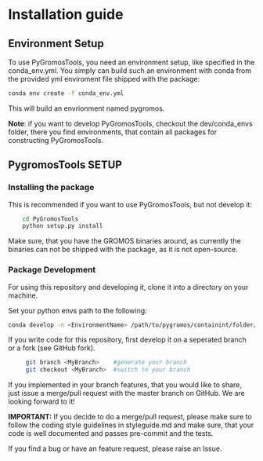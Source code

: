 # Installation guide

## Environment Setup

To use PyGromosTools, you need an environment setup, like specified in the conda_env.yml.
You simply can build such an environment with conda from the provided yml enviroment file shipped with the package:
```bash
conda env create -f conda_env.yml
```
This will build an envrionment named pygromos.

**Note**: if you want to develop PyGromosTools, checkout the dev/conda_envs folder, there you find environments, that contain all packages for constructing PyGromosTools.

## PygromosTools SETUP
### Installing the package
This is recommended if you want to use PyGromosTools, but not develop it:

```bash
    cd PyGromosTools
    python setup.py install
```
Make sure, that you have the GROMOS binaries around, as currently the binaries can not be shipped with the package, as it is not open-source.

### Package Development
For using this repository and developing it, clone it into a directory on your machine.

Set your python envs path to the following:
```bash
conda develop -n <EnvironmentName> /path/to/pygromos/containint/folder/pygromos
```

If you write code for this repository, first develop it on a seperated branch or a fork (see GitHub fork).

```bash
     git branch <MyBranch>    #generate your branch
     git checkout <MyBranch>  #switch to your branch
```

If you implemented in your branch features, that you would like to share, just issue a merge/pull request with the master branch on GitHub. We are looking forward to it!

**IMPORTANT:**
If you decide to do a merge/pull request, please make sure to follow the coding style guidelines in styleguide.md and make sure, that your code is well documented and passes pre-commit and the tests.

If you find a bug or have an feature request, please raise an Issue.

